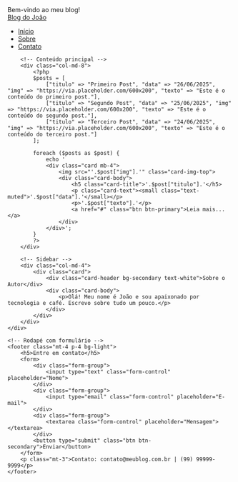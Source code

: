 <!DOCTYPE html> 
<html lang="pt-br">
<head>
    <meta charset="UTF-8">
    <title>Meu Blog</title>
    <link rel="stylesheet" href="https://stackpath.bootstrapcdn.com/bootstrap/4.5.2/css/bootstrap.min.css">
</head>
<body>

<!-- Alerta de boas-vindas -->
<div class="alert alert-primary text-center" role="alert">
    Bem-vindo ao meu blog!
</div>

<!-- Navbar -->
<nav class="navbar navbar-expand-lg navbar-dark bg-dark">
    <a class="navbar-brand" href="#">Blog do João</a>
    <div class="collapse navbar-collapse">
        <ul class="navbar-nav ml-auto">
            <li class="nav-item"><a class="nav-link" href="#">Início</a></li>
            <li class="nav-item"><a class="nav-link" href="#">Sobre</a></li>
            <li class="nav-item"><a class="nav-link" href="#">Contato</a></li>
        </ul>
    </div>
</nav>

<div class="container mt-4">
    <div class="row">

        <!-- Conteúdo principal -->
        <div class="col-md-8">
            <?php
            $posts = [
                ["titulo" => "Primeiro Post", "data" => "26/06/2025", "img" => "https://via.placeholder.com/600x200", "texto" => "Este é o conteúdo do primeiro post."],
                ["titulo" => "Segundo Post", "data" => "25/06/2025", "img" => "https://via.placeholder.com/600x200", "texto" => "Este é o conteúdo do segundo post."],
                ["titulo" => "Terceiro Post", "data" => "24/06/2025", "img" => "https://via.placeholder.com/600x200", "texto" => "Este é o conteúdo do terceiro post."]
            ];

            foreach ($posts as $post) {
                echo '
                <div class="card mb-4">
                    <img src="'.$post["img"].'" class="card-img-top">
                    <div class="card-body">
                        <h5 class="card-title">'.$post["titulo"].'</h5>
                        <p class="card-text"><small class="text-muted">'.$post["data"].'</small></p>
                        <p>'.$post["texto"].'</p>
                        <a href="#" class="btn btn-primary">Leia mais...</a>
                    </div>
                </div>';
            }
            ?>
        </div>

        <!-- Sidebar -->
        <div class="col-md-4">
            <div class="card">
                <div class="card-header bg-secondary text-white">Sobre o Autor</div>
                <div class="card-body">
                    <p>Olá! Meu nome é João e sou apaixonado por tecnologia e café. Escrevo sobre tudo um pouco.</p>
                </div>
            </div>
        </div>
    </div>

    <!-- Rodapé com formulário -->
    <footer class="mt-4 p-4 bg-light">
        <h5>Entre em contato</h5>
        <form>
            <div class="form-group">
                <input type="text" class="form-control" placeholder="Nome">
            </div>
            <div class="form-group">
                <input type="email" class="form-control" placeholder="E-mail">
            </div>
            <div class="form-group">
                <textarea class="form-control" placeholder="Mensagem"></textarea>
            </div>
            <button type="submit" class="btn btn-secondary">Enviar</button>
        </form>
        <p class="mt-3">Contato: contato@meublog.com.br | (99) 99999-9999</p>
    </footer>
</div>

</body>
</html>
